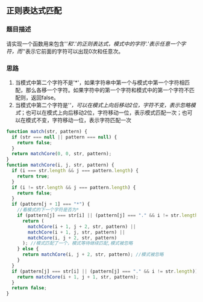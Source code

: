 ## 正则表达式匹配

### 题目描述

请实现一个函数用来包含'*'和'.'的正则表达式，模式中的字符'.'表示任意一个字符，而'*'表示它前面的字符可以出现0次和任意次。

### 思路

1. 当模式中第二个字符不是'*'，如果字符串中第一个与模式中第一个字符相匹配，那么各移一个字符。如果字符中的第一个字符和模式中的第一个字符不匹配则，返回false。
2. 当模式中第二个字符是'*'，可以在模式上向后移动2位，字符不变，表示忽略模式*；也可以在模式上向后移动2位，字符移动一位，表示模式匹配一次；也可以在模式不变，字符移动一位，表示字符匹配一次

```javascript
function match(str, pattern) {
  if (str === null || pattern === null) {
    return false;
  }
  return matchCore(0, 0, str, pattern);
}
function matchCore(i, j, str, pattern) {
  if (i === str.length && j === pattern.length) {
    return true;
  }
  if (i != str.length && j === pattern.length) {
    return false;
  }
  if (pattern[j + 1] === "*") {
    //看模式的下一个字符是否为*
    if (pattern[j] === str[i] || (pattern[j] === "." && i != str.length)) {
      return (
        matchCore(i + 1, j + 2, str, pattern) ||
        matchCore(i + 1, j, str, pattern) ||
        matchCore(i, j + 2, str, pattern)
      ); //模式匹配了一个，模式等待继续匹配,模式被忽略
    } else {
      return matchCore(i, j + 2, str, pattern); //模式被忽略
    }
  }
  if (pattern[j] === str[i] || (pattern[j] === "." && i != str.length)) {
    return matchCore(i + 1, j + 1, str, pattern);
  }
  return false;
}
```
